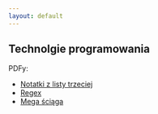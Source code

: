 ```yaml
---
layout: default
---
```

Technolgie programowania
---
PDFy:

- <a href="{{ site.baseurl }}/pdfs/sem3/tp-notatki-lab3.pdf">Notatki z listy trzeciej</a>
- <a href="{{ site.baseurl }}/pdfs/sem3/tp-regex.pdf">Regex</a>
- <a href="{{ site.baseurl }}/pdfs/sem3/tp-sciaga.pdf">Mega ściąga</a>
